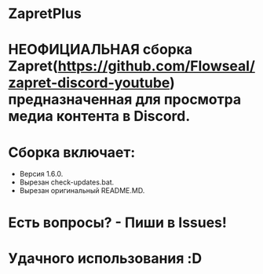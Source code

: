 #
# ZapretPlus
# НЕОФИЦИАЛЬНАЯ сборка Zapret(https://github.com/Flowseal/zapret-discord-youtube) предназначенная для просмотра медиа контента в Discord.
# Сборка включает:
- Версия 1.6.0.
- Вырезан check-updates.bat.
- Вырезан оригинальный README.MD.
# Есть вопросы? - Пиши в Issues!
# Удачного использования :D 
